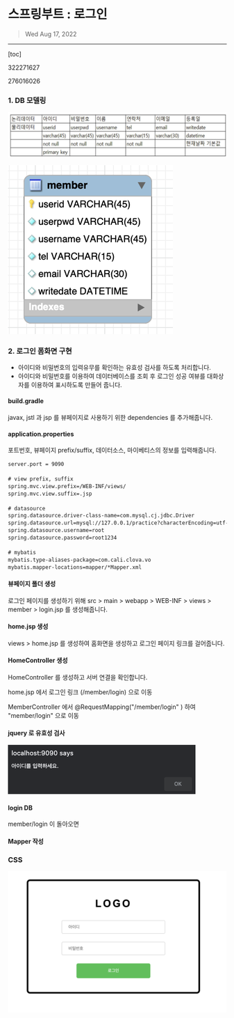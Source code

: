 # 스프링부트 : 로그인

> Wed Aug 17, 2022

---

[toc]

322271627

276016026

### 1. DB 모델링

![image-20220817200655099](web_springboot_test_login.assets/image-20220817200655099.png)

![image-20220817200717095](web_springboot_test_login.assets/image-20220817200717095.png)





### 2. 로그인 폼화면 구현

* 아이디와 비밀번호의 입력유무를 확인하는 유효성 검사를 하도록 처리합니다.
* 아이디와 비밀번호를 이용하여 데이터베이스를 조회 후 로그인 성공 여뷰를 대화상자를 이용하여 표시하도록 만들어 줍니다.



#### build.gradle 

javax, jstl 과 jsp 를 뷰페이지로 사용하기 위한 dependencies 를 추가해줍니다. 



#### application.properties

포트번호, 뷰페이지 prefix/suffix, 데이터소스, 마이베티스의 정보를 입력해줍니다. 

```xml
server.port = 9090

# view prefix, suffix
spring.mvc.view.prefix=/WEB-INF/views/
spring.mvc.view.suffix=.jsp

# datasource
spring.datasource.driver-class-name=com.mysql.cj.jdbc.Driver
spring.datasource.url=mysql://127.0.0.1/practice?characterEncoding=utf-8
spring.datasource.username=root
spring.datasource.password=root1234

# mybatis
mybatis.type-aliases-package=com.cali.clova.vo
mybatis.mapper-locations=mapper/*Mapper.xml

```



#### 뷰페이지 폴더 생성

로그인 페이지를 생성하기 위해 src > main > webapp > WEB-INF > views > member > login.jsp 를 생성해줍니다.



#### home.jsp 생성

views > home.jsp 를 생성하여 홈화면을 생성하고 로그인 페이지 링크를 걸어줍니다.



#### HomeController 생성

HomeController 를 생성하고 서버 연결을 확인합니다.





home.jsp 에서 로그인 링크 (/member/login) 으로 이동

MemberController 에서 @RequestMapping("/member/login" ) 하여 "member/login" 으로 이동



#### jquery 로 유효성 검사

![image-20220818005224483](web_springboot_test_login.assets/image-20220818005224483.png) 



#### login DB

member/login 이 돌아오면 



#### Mapper 작성







































### CSS

![image-20220818004623668](web_springboot_test_login.assets/image-20220818004623668.png)